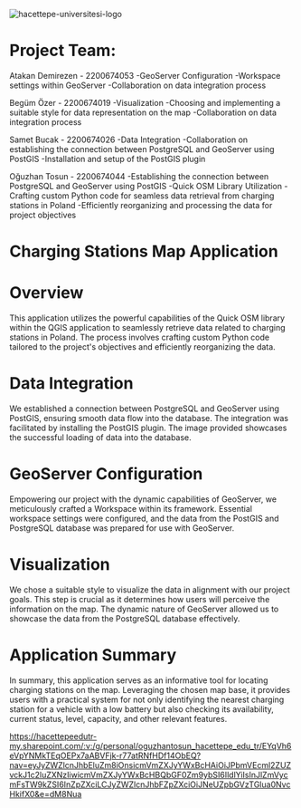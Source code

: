 
![hacettepe-universitesi-logo](https://github.com/GMT-351-Geospatial-Data-Management/g9_final/assets/152903479/9c3f240a-db7d-4699-bb20-e4d418bb6357)

# Project Team:

Atakan Demirezen - 2200674053
-GeoServer Configuration
-Workspace settings within GeoServer
-Collaboration on data integration process


Begüm Özer - 2200674019
-Visualization
-Choosing and implementing a suitable style for data representation on the map
-Collaboration on data integration process



Samet Bucak - 2200674026
-Data Integration
-Collaboration on establishing the connection between PostgreSQL and GeoServer using PostGIS
-Installation and setup of the PostGIS plugin


Oğuzhan Tosun - 2200674044
-Establishing the connection between PostgreSQL and GeoServer using PostGIS
-Quick OSM Library Utilization
-Crafting custom Python code for seamless data retrieval from charging stations in Poland
-Efficiently reorganizing and processing the data for project objectives

# Charging Stations Map Application
# Overview
This application utilizes the powerful capabilities of the Quick OSM library within the QGIS application to seamlessly retrieve data related to charging stations in Poland. The process involves crafting custom Python code tailored to the project's objectives and efficiently reorganizing the data.

# Data Integration
We established a connection between PostgreSQL and GeoServer using PostGIS, ensuring smooth data flow into the database. The integration was facilitated by installing the PostGIS plugin. The image provided showcases the successful loading of data into the database.

# GeoServer Configuration
Empowering our project with the dynamic capabilities of GeoServer, we meticulously crafted a Workspace within its framework. Essential workspace settings were configured, and the data from the PostGIS and PostgreSQL database was prepared for use with GeoServer.

# Visualization
We chose a suitable style to visualize the data in alignment with our project goals. This step is crucial as it determines how users will perceive the information on the map. The dynamic nature of GeoServer allowed us to showcase the data from the PostgreSQL database effectively.

# Application Summary
In summary, this application serves as an informative tool for locating charging stations on the map. Leveraging the chosen map base, it provides users with a practical system for not only identifying the nearest charging station for a vehicle with a low battery but also checking its availability, current status, level, capacity, and other relevant features.

https://hacettepeedutr-my.sharepoint.com/:v:/g/personal/oguzhantosun_hacettepe_edu_tr/EYqVh6eVpYNMkTEqOEPx7aABVFjk-r77atRNfHDf14ObEQ?nav=eyJyZWZlcnJhbEluZm8iOnsicmVmZXJyYWxBcHAiOiJPbmVEcml2ZUZvckJ1c2luZXNzIiwicmVmZXJyYWxBcHBQbGF0Zm9ybSI6IldlYiIsInJlZmVycmFsTW9kZSI6InZpZXciLCJyZWZlcnJhbFZpZXciOiJNeUZpbGVzTGlua0NvcHkifX0&e=dM8Nua
